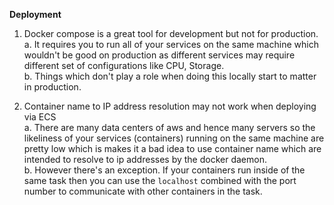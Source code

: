 __Deployment__
1. Docker compose is a great tool for development but not for production.\
  a. It requires you to run all of your services on the same machine which wouldn't be good on production as different services may require different set of                  configurations like CPU, Storage.\
  b. Things which don't play a role when doing this locally start to matter in production.
  
2. Container name to IP address resolution may not work when deploying via ECS\
  a. There are many data centers of aws and hence many servers so the likeliness of your services (containers) running on the same machine are pretty low which is makes      it a bad idea to use container name which are intended to resolve to ip addresses by the docker daemon.\
  b. However there's an exception. If your containers run inside of the same task then you can use the `localhost` combined with the port number to communicate with          other containers in the task.
